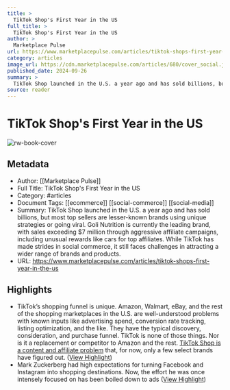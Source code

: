 ```yaml
---
title: >
  TikTok Shop's First Year in the US
full_title: >
  TikTok Shop's First Year in the US
author: >
  Marketplace Pulse
url: https://www.marketplacepulse.com/articles/tiktok-shops-first-year-in-the-us
category: articles
image_url: https://cdn.marketplacepulse.com/articles/680/cover_social.jpg
published_date: 2024-09-26
summary: >
  TikTok Shop launched in the U.S. a year ago and has sold billions, but most top sellers are lesser-known brands using unique strategies or going viral. Goli Nutrition is currently the leading brand, with sales exceeding $7 million through aggressive affiliate campaigns, including unusual rewards like cars for top affiliates. While TikTok has made strides in social commerce, it still faces challenges in attracting a wider range of brands and products.
source: reader
---
```

# TikTok Shop's First Year in the US

![rw-book-cover](https://cdn.marketplacepulse.com/articles/680/cover_social.jpg)

## Metadata
- Author: [[Marketplace Pulse]]
- Full Title: TikTok Shop's First Year in the US
- Category: #articles
- Document Tags: [[ecommerce]] [[social-commerce]] [[social-media]] 
- Summary: TikTok Shop launched in the U.S. a year ago and has sold billions, but most top sellers are lesser-known brands using unique strategies or going viral. Goli Nutrition is currently the leading brand, with sales exceeding $7 million through aggressive affiliate campaigns, including unusual rewards like cars for top affiliates. While TikTok has made strides in social commerce, it still faces challenges in attracting a wider range of brands and products.
- URL: https://www.marketplacepulse.com/articles/tiktok-shops-first-year-in-the-us

## Highlights
- TikTok’s shopping funnel is unique. Amazon, Walmart, eBay, and the rest of the shopping marketplaces in the U.S. are well-understood problems with known inputs like advertising spend, conversion rate tracking, listing optimization, and the like. They have the typical discovery, consideration, and purchase funnel. TikTok is none of those things. Nor is it a replacement or competitor to Amazon and the rest. [TikTok Shop is a content and affiliate problem](https://www.marketplacepulse.com/articles/tiktok-shop-is-a-content-first-shopping) that, for now, only a few select brands have figured out. ([View Highlight](https://read.readwise.io/read/01jd22mw94dzeemfv19dd2st6v))
- Mark Zuckerberg had high expectations for turning Facebook and Instagram into shopping destinations. Now, the effort he was once intensely focused on has been boiled down to ads ([View Highlight](https://read.readwise.io/read/01jd22pfxz0rhrgpq26v19srxs))


